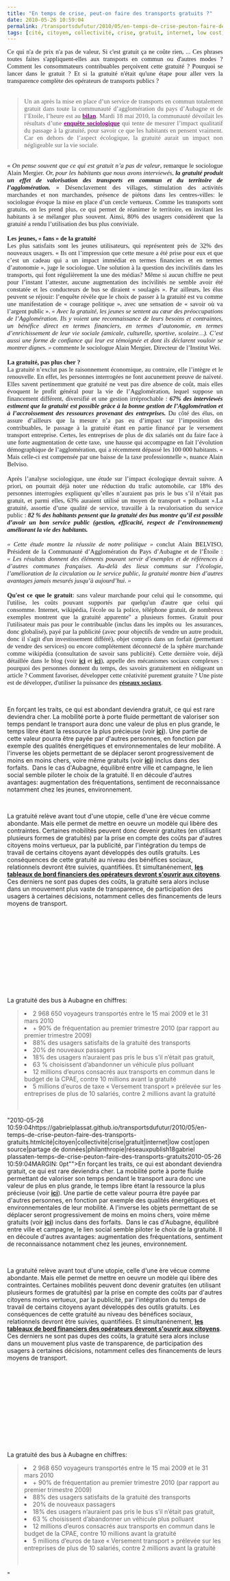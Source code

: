 ```yaml
---
title: "En temps de crise, peut-on faire des transports gratuits ?"
date: 2010-05-26 10:59:04
permalink: /transportsdufutur/2010/05/en-temps-de-crise-peuton-faire-des-transports-gratuits.html
tags: [cité, citoyen, collectivité, crise, gratuit, internet, low cost, open source, partage de données, philanthropie, réseaux]
---
```


<p class="MsoNormal" style="TEXT-ALIGN: justify; MARGIN: 0pt"><span style="FONT-FAMILY: Calibri; FONT-SIZE: 11pt">Ce qui n'a de prix n'a pas de valeur, Si c'est gratuit ça ne coûte rien, ... Ces phrases toutes faites s'appliquent-elles aux transports en commun ou d'autres modes ? Comment les consommateurs contribuables perçoivent cette gratuité ? Pourquoi se lancer dans le gratuit ? Et si la gratuité n'était qu'une étape pour aller vers la transparence complète des opérateurs de transports publics ? </span></p> <p class="MsoNormal" style="TEXT-ALIGN: justify; MARGIN: 0pt"><strong><span style="FONT-FAMILY: Calibri; FONT-SIZE: 11pt"><o:p> </o:p></span></strong></p> <blockquote dir="ltr"> <p class="MsoNormal" style="TEXT-ALIGN: justify; MARGIN: 0pt"><span style="FONT-FAMILY: Calibri; FONT-SIZE: 11pt">Un an après la mise en place d’un service de transports en commun totalement gratuit dans toute la communauté d’agglomération du pays d’Aubagne et de l’Etoile, l’heure est au <strong><a href="http://www.wiki2d.org/les-bonnes-pratiques/economie-responsable/transports/la-gratuite-des-transports-en-commun-interesse-les-sociologues/"><font color="#800080">bilan</font></a></strong>. Mardi 18 mai 2010, la communauté dévoilait les résultats d’une <strong><a href="http://www.espacedatapresse.com/fil_datapresse/consultation_cp.jsp?idcp=2708710"><font color="#800080">enquête sociologique</font></a></strong> qui tente de mesurer l’impact qualitatif du passage à la gratuité, pour savoir ce que les habitants en pensent vraiment. Car en dehors de l’aspect écologique, la gratuité aurait un impact non négligeable sur la vie sociale.</span></p> <p class="MsoNormal" style="TEXT-ALIGN: justify; MARGIN: 0pt"><span style="FONT-FAMILY: Calibri; FONT-SIZE: 11pt"><o:p> </o:p></span></p></blockquote>  <!--more-->  <p class="MsoNormal" style="TEXT-ALIGN: justify; MARGIN: 0pt"><span style="FONT-FAMILY: Calibri; FONT-SIZE: 11pt"><o:p> </o:p></span></p> <p class="MsoNormal" style="TEXT-ALIGN: justify; MARGIN: 0pt"><span style="FONT-FAMILY: Calibri; FONT-SIZE: 11pt">« <em>On pense souvent que ce qui est gratuit n’a pas de valeur</em>, remarque le sociologue Alain Mergier. <em>Or, pour les habitants que nous avons interviewés, <strong>la gratuité produit un effet de valorisation des transports en commun et du territoire de l’agglomération.</strong> </em>» Désenclavement des villages, stimulation des activités marchandes et non marchandes, présence de piétons dans les centres-villes: le sociologue évoque la mise en place d’un cercle vertueux. Comme les transports sont gratuits, on les prend plus, ce qui permet de réanimer le territoire, en invitant les habitants à se mélanger plus souvent. Ainsi, 80% des usagers considèrent que la gratuité a rendu l’utilisation des bus plus conviviale.<o:p></o:p></span></p> <p class="MsoNormal" style="TEXT-ALIGN: justify; MARGIN: 0pt"><span style="FONT-FAMILY: Calibri; FONT-SIZE: 11pt"><o:p> </o:p></span></p> <p class="MsoNormal" style="TEXT-ALIGN: justify; MARGIN: 0pt"><strong><span style="FONT-FAMILY: Calibri; FONT-SIZE: 11pt">Les jeunes, « fans » de la gratuité<o:p></o:p></span></strong></p> <p class="MsoNormal" style="TEXT-ALIGN: justify; MARGIN: 0pt"><span style="FONT-FAMILY: Calibri; FONT-SIZE: 11pt">Les plus satisfaits sont les jeunes utilisateurs, qui représentent près de 32% des nouveaux usagers. « Ils ont l’impression que cette mesure a été prise pour eux et que c’est un cadeau qui a un impact immédiat en termes financiers et en termes d’autonomie », juge le sociologue. Une solution à la question des incivilités dans les transports, qui font régulièrement la une des médias? Même si aucun chiffre ne peut pour l’instant l’attester, aucune augmentation des incivilités ne semble avoir été constatée et les conducteurs de bus se diraient « soulagés ». Par ailleurs, les élus peuvent se réjouir: l’enquête révèle que le choix de passer à la gratuité est vu comme une manifestation de « courage politique », avec une sensation de « savoir où va l’argent public ». <em>« Avec la gratuité, les jeunes se sentent au cœur des préoccupations de l’Agglomération. Ils y voient une reconnaissance de leurs besoins et contraintes, un bénéfice direct en termes financiers, en termes d’autonomie, en termes d’enrichissement de leur vie sociale (amicale, culturelle, sportive, scolaire…). C’est aussi une forme de confiance qui leur est témoignée et dont ils déclarent vouloir se montrer dignes. » </em>commente le sociologue Alain Mergier, Directeur de l’Institut Wei.<o:p></o:p></span></p> <p class="MsoNormal" style="TEXT-ALIGN: justify; MARGIN: 0pt"><span style="FONT-FAMILY: Calibri; FONT-SIZE: 11pt"><o:p> </o:p></span></p> <p class="MsoNormal" style="TEXT-ALIGN: justify; MARGIN: 0pt"><span style="FONT-FAMILY: Calibri; FONT-SIZE: 11pt"><strong>La gratuité, pas plus cher ?</strong></span></p> <p class="MsoNormal" style="TEXT-ALIGN: justify; MARGIN: 0pt"><span style="FONT-FAMILY: Calibri; FONT-SIZE: 11pt"><span style="FONT-FAMILY: Calibri; FONT-SIZE: 11pt; mso-fareast-font-family: 'Times New Roman'; mso-ansi-language: FR; mso-fareast-language: FR; mso-bidi-language: AR-SA; mso-bidi-font-family: 'Times New Roman'">La gratuité n’exclut pas le raisonnement économique, au contraire, elle l’intègre et le renouvelle. En effet, les personnes interrogées ne font aucunement preuve de naïveté. Elles savent pertinemment que gratuité ne veut pas dire absence de coût, mais elles évoquent le profit général pour la vie de l’Agglomération, lequel suppose un financement différent, diversifié et une gestion irréprochable : <strong><em>67% des interviewés estiment que la gratuité est possible grâce à la bonne gestion de l’Agglomération et à l’accroissement des ressources provenant des entreprises.</em></strong> </span></span><span style="FONT-FAMILY: Calibri; FONT-SIZE: 11pt">Du côté des élus, on assure d’ailleurs que la mesure n’a pas eu d’impact sur l’imposition des contribuables, le passage à la gratuité étant en partie financé par le versement transport entreprise. Certes, les entreprises de plus de dix salariés ont du faire face à une forte augmentation de cette taxe,<span style="mso-spacerun: yes">  </span>une hausse qui accompagne en fait l’évolution démographique de l’agglomération, qui a récemment dépassé les 100 000 habitants. « Mais celle-ci est compensée par une baisse de la taxe professionnelle », nuance Alain Belviso.<o:p></o:p></span></p> <p class="MsoNormal" style="TEXT-ALIGN: justify; MARGIN: 0pt"><span style="FONT-FAMILY: Calibri; FONT-SIZE: 11pt"><o:p> </o:p></span></p> <p class="MsoNormal" style="TEXT-ALIGN: justify; MARGIN: 0pt"><span style="FONT-FAMILY: Calibri; FONT-SIZE: 11pt">Après l’analyse sociologique, une étude sur l’impact écologique devrait suivre. A priori, on pourrait déjà noter une réduction du trafic automobile, car 18% des personnes interrogées expliquent qu’elles n’auraient pas pris le bus s’il n’était pas gratuit, et parmi elles, 63% auraient utilisé un moyen de transport « polluant ».La gratuité, assortie d’une qualité de service, travaille à la revalorisation du service public : <strong><em>82 % des habitants pensent que la gratuité des bus montre qu’il est possible d’avoir un bon service public (gestion, efficacité, respect de l’environnement) améliorant la vie des habitants.</em></strong><o:p></o:p></span></p> <p class="MsoNormal" style="TEXT-ALIGN: justify; MARGIN: 0pt"><strong><span style="FONT-FAMILY: Calibri; FONT-SIZE: 11pt"> </span></strong><span style="FONT-FAMILY: Calibri; FONT-SIZE: 11pt"><o:p></o:p></span></p> <p class="MsoNormal" style="TEXT-ALIGN: justify; MARGIN: 0pt"><em><span style="FONT-FAMILY: Calibri; FONT-SIZE: 11pt">« Cette étude montre la réussite de notre politique » </span></em><span style="FONT-FAMILY: Calibri; FONT-SIZE: 11pt">conclut Alain BELVISO, Président de la Communauté d’Agglomération du Pays d’Aubagne et de l’Étoile :<em> « Les résultats donnent des éléments pouvant servir d’exemples et de références à d’autres communes françaises. Au-delà des lieux communs sur l’écologie, l’amélioration de la circulation ou le service public, la gratuité montre bien d’autres avantages jamais mesurés jusqu’à aujourd’hui. »</em><o:p></o:p></span></p> <p class="MsoNormal" style="TEXT-ALIGN: justify; MARGIN: 0pt"><span style="FONT-FAMILY: Calibri; FONT-SIZE: 11pt"><o:p> </o:p></span></p> <p class="MsoNormal" style="TEXT-ALIGN: justify; MARGIN: 0pt"><span style="FONT-FAMILY: Calibri; FONT-SIZE: 11pt"><strong>Qu'est ce que le gratuit</strong>: sans valeur marchande pour celui qui le consomme, qui l'utilise, les coûts pouvant supportés par quelqu'un d'autre que celui qui consomme. Internet, wikipédia, l'école ou la police, téléphone gratuit, de nombreux exemples montrent que la gratuité apparente" a plusieurs formes. Gratuit pour l'utilisateur mais pas pour le contribuable (inclus dans les impôts ou  les assurances, donc globalisé), payé par la publicité (avec pour objectifs de vendre un autre produit, donc il s'agit d'un investissement différé), objet compris dans un forfait (permettant de vendre des services) ou encore complétement déconnecté de la sphère marchande comme wikipédia (consultation de savoir sans publicité). Cette dernière voie, déjà détaillée dans le blog (voir <strong><a href="https://gabrielplassat.github.io/transportsdufutur/2009/11/open-source-mobilites-quels-avantages-quelles-consequences.html"" target=""_blank"">ici</a></strong> et <strong><a href="https://gabrielplassat.github.io/transportsdufutur/2010/01/la-puissance-des-reseaux-seratelle-suffisante.html"" target=""_blank"">ici</a></strong>), appelle des mécanismes sociaux complexes : pourquoi des personnes donnent du temps, des savoirs gratuitement en rédigeant un article ? Comment favoriser, développer cette créativité purement gratuite ? Une piste est de développer, d'utiliser la puissance des <strong><a href="https://gabrielplassat.github.io/transportsdufutur/2010/04/blog-et-reseaux-sociaux-aujourdhui-et-demain.html"" target=""_blank"">réseaux sociaux</a></strong>.</span></p> <p class=""MsoNormal"" style=""TEXT-ALIGN: justify MARGIN: 0pt""><span style=""FONT-FAMILY: Calibri FONT-SIZE: 11pt""></span> </p> <p class=""MsoNormal"" style=""TEXT-ALIGN: justify MARGIN: 0pt""><span style=""FONT-FAMILY: Calibri FONT-SIZE: 11pt""><o:p>En forçant les traits, ce qui est abondant deviendra gratuit, ce qui est rare deviendra cher. La mobilité porte à porte fluide permettant de valoriser son temps pendant le transport aura donc une valeur de plus en plus grande, le temps libre étant la ressource la plus précieuse (voir <strong><a href="https://gabrielplassat.github.io/transportsdufutur/2010/04/a-qui-appartiendra-le-temps-seratil-gratuit-ou-marchand-.html"" target=""_blank"">ici</a></strong>). Une partie de cette valeur pourra être payée par d'autres personnes, en fonction par exemple des qualités énergétiques et environnementales de leur mobilité. A l'inverse les objets permettant de se déplacer seront progressivement de moins en moins chers, voire même gratuits (voir <strong><a href="https://gabrielplassat.github.io/transportsdufutur/2010/01/vers-des-voitures-a-tres-bas-prix.html"" target=""_blank"">ici</a></strong>) inclus dans des forfaits.  Dans le cas d'Aubagne, équilibré entre ville et campagne, le lien social semble piloter le choix de la gratuité. Il en découle d'autres avantages: augmentation des fréquentations, sentiment de reconnaissance notamment chez les jeunes, environnement. </o:p></span></p> <p class=""MsoNormal"" style=""TEXT-ALIGN: justify MARGIN: 0pt""><span style=""FONT-FAMILY: Calibri FONT-SIZE: 11pt""><o:p></o:p></span> </p> <p class=""MsoNormal"" style=""TEXT-ALIGN: justify MARGIN: 0pt""><span style=""FONT-FAMILY: Calibri FONT-SIZE: 11pt"">La gratuité relève avant tout d'une utopie, celle d'une ère vécue comme abondante. Mais elle permet de mettre en oeuvre un modèle qui libère des contraintes. Certaines mobilités peuvent donc devenir gratuites (en utilisant plusieurs formes de gratuités) par la prise en compte des coûts par d'autres citoyens moins vertueux, par la publicité, par l'intégration du temps de travail de certains citoyens ayant développés des outils gratuits. Les conséquences de cette gratuité au niveau des bénéfices sociaux, relationnels devront être suivies, quantifiées. Et simultanénement, <strong><a href="https://gabrielplassat.github.io/transportsdufutur/2010/04/quel-operateur-de-tc-francais-publiera-son-tableau-de-bord-performance-temps-reel.html"" target=""_blank"">les tableaux de bord financiers des opérateurs devront s'ouvrir aux citoyens</a></strong>. Ces derniers ne sont pas dupes des coûts, la gratuité sera alors incluse dans un mouvement plus vaste de transparence, de participation des usagers à certaines décisions, notamment celles des financements de leurs moyens de transport.</span></p> <p class=""MsoNormal"" style=""TEXT-ALIGN: justify MARGIN: 0pt""><span style=""FONT-FAMILY: Calibri FONT-SIZE: 11pt""><o:p></o:p></span></p> <p style=""text-align: center""><iframe frameborder=""no"" framespacing=""0"" height=""265"" scrolling=""no"" src=""http://videos.publicsenat.fr/vodiFrame.php?idE=62945"" valign=""top"" width=""424"">    </iframe></p> <p class=""MsoNormal"" style=""TEXT-ALIGN: justify MARGIN: 0pt""><span style=""FONT-FAMILY: Calibri FONT-SIZE: 11pt""><o:p></o:p></span><span style=""FONT-FAMILY: Calibri FONT-SIZE: 11pt""></span> </p> <p class=""MsoNormal"" style=""TEXT-ALIGN: justify MARGIN: 0pt""><span style=""FONT-FAMILY: Calibri FONT-SIZE: 11pt"">La gratuité des bus à Aubagne en chiffres:<o:p></o:p></span></p> <blockquote dir=""ltr""> <p class=""MsoNormal"" style=""TEXT-ALIGN: justify MARGIN: 0pt""><span style=""FONT-FAMILY: Calibri FONT-SIZE: 11pt""> <li>2 968 650 voyageurs transportés entre le 15 mai 2009 et le 31 mars 2010 </li> <li>+ 90% de fréquentation au premier trimestre 2010 (par rapport au premier trimestre 2009) </li> <li>88% des usagers satisfaits de la gratuité des transports </li> <li>20% de nouveaux passagers </li> <li>18% des usagers n’auraient pas pris le bus s’il n’était pas gratuit, </li> <li>63 % choisissent d’abandonner un véhicule plus polluant </li> <li>12 millions d’euros consacrés aux transports en commun dans le budget de la CPAE, contre 10 millions avant la gratuité </li> <li>5 millions d’euros de taxe « Versement transport » prélevée sur les entreprises de plus de 10 salariés, contre 2 millions avant la gratuité</li> <p></p></span> <p>  </p></p></blockquote>"2010-05-26 10:59:04https://gabrielplassat.github.io/transportsdufutur/2010/05/en-temps-de-crise-peuton-faire-des-transports-gratuits.htmlcité|citoyen|collectivité|crise|gratuit|internet|low cost|open source|partage de données|philanthropie|réseauxpublish18gabriel plassaten-temps-de-crise-peuton-faire-des-transports-gratuits2010-05-26 10:59:04MARGIN: 0pt""><span style=""FONT-FAMILY: CalibriFONT-SIZE: 11pt""><o:p>En forçant les traits, ce qui est abondant deviendra gratuit, ce qui est rare deviendra cher. La mobilité porte à porte fluide permettant de valoriser son temps pendant le transport aura donc une valeur de plus en plus grande, le temps libre étant la ressource la plus précieuse (voir <strong><a href="https://gabrielplassat.github.io/transportsdufutur/2010/04/a-qui-appartiendra-le-temps-seratil-gratuit-ou-marchand-.html"" target=""_blank"">ici</a></strong>). Une partie de cette valeur pourra être payée par d'autres personnes, en fonction par exemple des qualités énergétiques et environnementales de leur mobilité. A l'inverse les objets permettant de se déplacer seront progressivement de moins en moins chers, voire même gratuits (voir <strong><a href="https://gabrielplassat.github.io/transportsdufutur/2010/01/vers-des-voitures-a-tres-bas-prix.html"" target=""_blank"">ici</a></strong>) inclus dans des forfaits.  Dans le cas d'Aubagne, équilibré entre ville et campagne, le lien social semble piloter le choix de la gratuité. Il en découle d'autres avantages: augmentation des fréquentations, sentiment de reconnaissance notamment chez les jeunes, environnement. </o:p></span></p> <p class=""MsoNormal"" style=""TEXT-ALIGN: justifyMARGIN: 0pt""><span style=""FONT-FAMILY: CalibriFONT-SIZE: 11pt""><o:p></o:p></span> </p> <p class=""MsoNormal"" style=""TEXT-ALIGN: justifyMARGIN: 0pt""><span style=""FONT-FAMILY: CalibriFONT-SIZE: 11pt"">La gratuité relève avant tout d'une utopie, celle d'une ère vécue comme abondante. Mais elle permet de mettre en oeuvre un modèle qui libère des contraintes. Certaines mobilités peuvent donc devenir gratuites (en utilisant plusieurs formes de gratuités) par la prise en compte des coûts par d'autres citoyens moins vertueux, par la publicité, par l'intégration du temps de travail de certains citoyens ayant développés des outils gratuits. Les conséquences de cette gratuité au niveau des bénéfices sociaux, relationnels devront être suivies, quantifiées. Et simultanénement, <strong><a href="https://gabrielplassat.github.io/transportsdufutur/2010/04/quel-operateur-de-tc-francais-publiera-son-tableau-de-bord-performance-temps-reel.html"" target=""_blank"">les tableaux de bord financiers des opérateurs devront s'ouvrir aux citoyens</a></strong>. Ces derniers ne sont pas dupes des coûts, la gratuité sera alors incluse dans un mouvement plus vaste de transparence, de participation des usagers à certaines décisions, notamment celles des financements de leurs moyens de transport.</span></p> <p class=""MsoNormal"" style=""TEXT-ALIGN: justifyMARGIN: 0pt""><span style=""FONT-FAMILY: CalibriFONT-SIZE: 11pt""><o:p></o:p></span></p> <p style=""text-align: center""><iframe frameborder=""no"" framespacing=""0"" height=""265"" scrolling=""no"" src=""http://videos.publicsenat.fr/vodiFrame.php?idE=62945"" valign=""top"" width=""424"">    </iframe></p> <p class=""MsoNormal"" style=""TEXT-ALIGN: justifyMARGIN: 0pt""><span style=""FONT-FAMILY: CalibriFONT-SIZE: 11pt""><o:p></o:p></span><span style=""FONT-FAMILY: CalibriFONT-SIZE: 11pt""></span> </p> <p class=""MsoNormal"" style=""TEXT-ALIGN: justifyMARGIN: 0pt""><span style=""FONT-FAMILY: CalibriFONT-SIZE: 11pt"">La gratuité des bus à Aubagne en chiffres:<o:p></o:p></span></p> <blockquote dir=""ltr""> <p class=""MsoNormal"" style=""TEXT-ALIGN: justifyMARGIN: 0pt""><span style=""FONT-FAMILY: CalibriFONT-SIZE: 11pt""> <li>2 968 650 voyageurs transportés entre le 15 mai 2009 et le 31 mars 2010 </li> <li>+ 90% de fréquentation au premier trimestre 2010 (par rapport au premier trimestre 2009) </li> <li>88% des usagers satisfaits de la gratuité des transports </li> <li>20% de nouveaux passagers </li> <li>18% des usagers n’auraient pas pris le bus s’il n’était pas gratuit, </li> <li>63 % choisissent d’abandonner un véhicule plus polluant </li> <li>12 millions d’euros consacrés aux transports en commun dans le budget de la CPAE, contre 10 millions avant la gratuité </li> <li>5 millions d’euros de taxe « Versement transport » prélevée sur les entreprises de plus de 10 salariés, contre 2 millions avant la gratuité</li> <p></p></span> <p>  </p></p></blockquote>"
